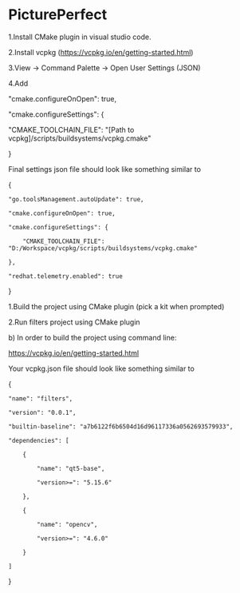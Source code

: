 # PicturePerfect

1.Install CMake plugin in visual studio code.

2.Install vcpkg (https://vcpkg.io/en/getting-started.html)

3.View -> Command Palette -> Open User Settings (JSON)

4.Add


"cmake.configureOnOpen": true,

"cmake.configureSettings": {
  
  "CMAKE_TOOLCHAIN_FILE": "[Path to vcpkg]/scripts/buildsystems/vcpkg.cmake"

}


Final settings json file should look like something similar to

{
    
    "go.toolsManagement.autoUpdate": true,
    
    "cmake.configureOnOpen": true,
    
    "cmake.configureSettings": {
        
        "CMAKE_TOOLCHAIN_FILE": "D:/Workspace/vcpkg/scripts/buildsystems/vcpkg.cmake"
    
    },
    
    "redhat.telemetry.enabled": true

}


1.Build the project using CMake plugin (pick a kit when prompted)

2.Run filters project using CMake plugin

b) In order to build the project using command line:

https://vcpkg.io/en/getting-started.html


Your vcpkg.json file should look like something similar to 

{

    "name": "filters",
    
    "version": "0.0.1",
    
    "builtin-baseline": "a7b6122f6b6504d16d96117336a0562693579933",
    
    "dependencies": [
    
        {
            
            "name": "qt5-base",
            
            "version>=": "5.15.6"
        
        },
        
        {
            
            "name": "opencv",
            
            "version>=": "4.6.0"
        
        }
    
    ]
}










